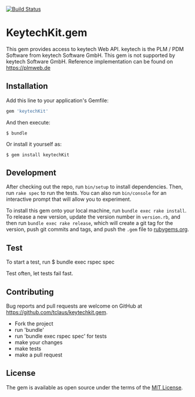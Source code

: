 
[![Build Status](https://travis-ci.org/travis-ci/travis-web.svg?branch=master)](https://travis-ci.org/travis-ci/travis-web)


# KeytechKit.gem

This gem provides access to keytech Web API. keytech is the PLM / PDM Software from keytech Software GmbH. This gem is not supported by keytech Software GmbH.
Reference implementation can be found on https://plmweb.de

## Installation

Add this line to your application's Gemfile:

```ruby
gem 'keytechKit'
```

And then execute:

    $ bundle

Or install it yourself as:

    $ gem install keytechKit


## Development

After checking out the repo, run `bin/setup` to install dependencies. Then, run `rake spec` to run the tests. You can also run `bin/console` for an interactive prompt that will allow you to experiment.

To install this gem onto your local machine, run `bundle exec rake install`. To release a new version, update the version number in `version.rb`, and then run `bundle exec rake release`, which will create a git tag for the version, push git commits and tags, and push the `.gem` file to [rubygems.org](https://rubygems.org).

## Test
To start a test, run
    $ bundle exec rspec spec

Test often, let tests fail fast.

## Contributing

Bug reports and pull requests are welcome on GitHub at https://github.com/tclaus/keytechkit.gem.

* Fork the project
* run 'bundle'
* run 'bundle exec rspec spec' for tests
* make your changes
* make tests
* make a pull request


## License

The gem is available as open source under the terms of the [MIT License](https://opensource.org/licenses/MIT).
